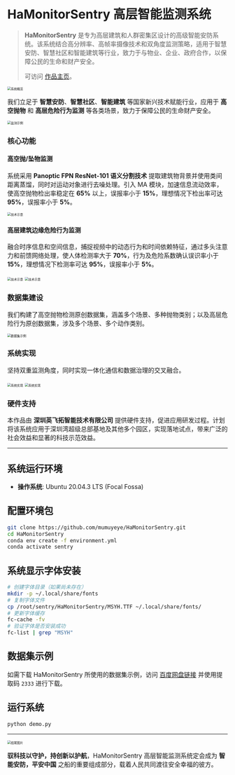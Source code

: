 # HaMonitorSentry 高层智能监测系统

> **HaMonitorSentry** 是专为高层建筑和人群密集区设计的高级智能安防系统。该系统结合高分辨率、高帧率摄像技术和双角度监测策略，适用于智慧安防、智慧社区和智能建筑等行业，致力于与物业、企业、政府合作，以保障公民的生命和财产安全。
>
> 可访问 [作品主页](https://mumuyeye.github.io/HaMonitorSentry/README.html)。

<img src="img/new_start.jpg" alt="系统概览" style="zoom:50%;" />

我们立足于 **智慧安防**、**智慧社区**、**智能建筑** 等国家新兴技术赋能行业，应用于 **高空抛物** 和 **高层危险行为监测** 等各类场景，致力于保障公民的生命财产安全。

<img src="image/README/1715679541656.jpg" alt="监测示例" style="zoom:50%;" />

### 核心功能

#### 高空抛/坠物监测

系统采用 **Panoptic FPN ResNet-101 语义分割技术** 提取建筑物背景并使用类间距离蒸馏，同时对运动对象进行去噪处理。引入 MA 模块，加速信息流动效率，使高空抛物检出率稳定在 **65%** 以上，误报率小于 **15%**，理想情况下检出率可达 **95%**，误报率小于 **5%**。

<img src="image/README/1715679658779.jpg" alt="技术示意" style="zoom:50%;" />

#### 高层建筑边缘危险行为监测

融合时序信息和空间信息，捕捉视频中的动态行为和时间依赖特征，通过多头注意力和前馈网络处理，使人体检测率大于 **70%**，行为及危险系数确认误识率小于 **15%**，理想情况下检测率可达 **95%**，误报率小于 **5%**。

<img src="image/README/1715679712273.jpg" alt="技术示意" style="zoom:50%;" />
<img src="image/README/1715679719404.jpg" alt="技术示意" style="zoom:50%;" />

### 数据集建设

我们构建了高空抛物检测原创数据集，涵盖多个场景、多种抛物类别；以及高层危险行为原创数据集，涉及多个场景、多个动作类别。

<img src="image/README/1715679775194.jpg" alt="数据集示例" style="zoom:50%;" />

### 系统实现

坚持双重监测角度，同时实现一体化通信和数据治理的交叉融合。

<img src="image/README/1715679811207.jpg" alt="系统实现" style="zoom:50%;" />
<img src="image/README/1715679817826.jpg" alt="系统实现" style="zoom:50%;" />

### 硬件支持

本作品由 **深圳英飞拓智能技术有限公司** 提供硬件支持，促进应用研发过程。计划将该系统应用于深圳湾超级总部基地及其他多个园区，实现落地试点，带来广泛的社会效益和显著的科技示范效益。

---

## 系统运行环境

- **操作系统**: Ubuntu 20.04.3 LTS (Focal Fossa)

## 配置环境包

```bash
git clone https://github.com/mumuyeye/HaMonitorSentry.git
cd HaMonitorSentry
conda env create -f environment.yml
conda activate sentry
```

## 系统显示字体安装

```bash
# 创建字体目录（如果尚未存在）
mkdir -p ~/.local/share/fonts
# 复制字体文件
cp /root/sentry/HaMonitorSentry/MSYH.TTF ~/.local/share/fonts/
# 更新字体缓存
fc-cache -fv
# 验证字体是否安装成功
fc-list | grep "MSYH"
```

## 数据集示例

如需下载 HaMonitorSentry 所使用的数据集示例，访问 [百度网盘链接](https://pan.baidu.com/s/12ACPttrbEMglgN6v_PanEw?pwd=2333) 并使用提取码 `2333` 进行下载。

## 运行系统

```bash
python demo.py
```

---

<img src="image/README/1715680450611.jpg" alt="结尾图片" style="zoom:50%;" />

**驭科技以守护，持创新以护航**，HaMonitorSentry 高层智能监测系统定会成为 **智能安防，平安中国** 之船的重要组成部分，载着人民共同渡往安全幸福的彼方。
